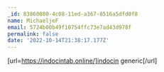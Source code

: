 ```yaml
---
_id: 83860080-4c08-11ed-a367-8516a5dfd0f8
name: MichaeljeF
email: 5724b00b49f10754ffc73e7ad43d978f
permalink: false
date: '2022-10-14T21:38:17.177Z'
---
```

[url=https://indocintab.online/]indocin generic[/url]
